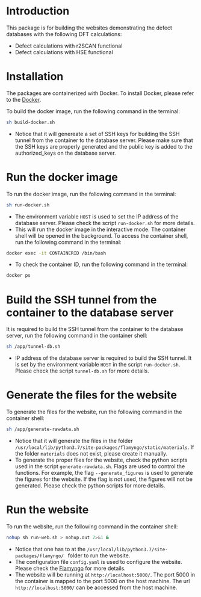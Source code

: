# Introduction
This package is for building the websites demonstrating the defect databases with the following DFT calculations:
- Defect calculations with r2SCAN functional
- Defect calculations with HSE functional

# Installation
The packages are containerized with Docker. To install Docker, please refer to the [Docker](https://docs.docker.com/get-docker/).

To build the docker image, run the following command in the terminal:
```bash
sh build-docker.sh
```
- Notice that it will genereate a set of SSH keys for building the SSH tunnel from the container to the database server. Please make sure that the SSH keys are properly generated and the public key is added to the authorized_keys on the database server.

# Run the docker image
To run the docker image, run the following command in the terminal:
```bash
sh run-docker.sh
```
- The environment variable `HOST` is used to set the IP address of the database server. Please check the script `run-docker.sh` for more details.
- This will run the docker image in the interactive mode. The container shell will be opened in the background. To access the container shell, run the following command in the terminal:
```bash
docker exec -it CONTAINERID /bin/bash
```
- To check the container ID, run the following command in the terminal:
```bash
docker ps
```

# Build the SSH tunnel from the container to the database server
It is required to build the SSH tunnel from the container to the database server, run the following command in the container shell:
```bash
sh /app/tunnel-db.sh
``` 
- IP address of the database server is required to build the SSH tunnel. It is set by the environment variable `HOST` in the script `run-docker.sh`. Please check the script `tunnel-db.sh` for more details.

# Generate the files for the website
To generate the files for the website, run the following command in the container shell:
```bash
sh /app/generate-rawdata.sh
```
- Notice that it will generate the files in the folder `/usr/local/lib/python3.7/site-packages/flamyngo/static/materials`. If the folder `materials` does not exist, please create it manually.
- To generate the proper files for the website, check the python scripts used in the script `generate-rawdata.sh`. Flags are used to control the functions. For example, the flag `--generate_figures` is used to generate the figures for the website. If the flag is not used, the figures will not be generated. Please check the python scripts for more details.

# Run the website
To run the website, run the following command in the container shell:
```bash
nohup sh run-web.sh > nohup.out 2>&1 &
```
- Notice that one has to at the `/usr/local/lib/python3.7/site-packages/flamyngo/ ` folder to run the website.
- The configuration file `config.yaml` is used to configure the website. Please check the [Flamyngo](https://github.com/materialsvirtuallab/flamyngo) for more details.
- The website will be running at `http://localhost:5000/`. The port 5000 in the container is mapped to the port 5000 on the host machine. The url `http://localhost:5000/` can be accessed from the host machine.

